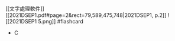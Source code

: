[[文字處理軟件]]
[[2021DSEP1.pdf#page=2&rect=79,589,475,748|2021DSEP1, p.2]]
![[2021DSEP1 5.png]] #flashcard 
- C
<!--ID: 1730705364826-->

